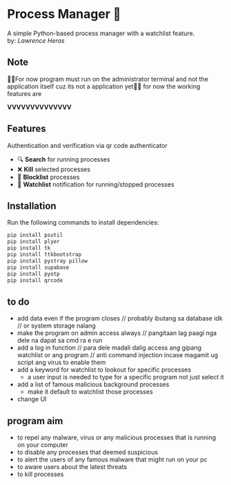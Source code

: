# Process Manager 🚀  
A simple Python-based process manager with a watchlist feature.  
by: *Lawrence Heras*

## Note
🤷‍♂️For now program must run on the administrator terminal and not the application itself cuz its not a application yet🤷‍♂️
for now the working features are

****VVVVVVVVVVVVVV****
## Features  
Authentication and verification via qr code authenticator
- 🔍 **Search** for running processes  
- ❌ **Kill** selected processes  
- 🚫 **Blocklist** processes  
- 👀 **Watchlist** notification for running/stopped processes  

## Installation  
Run the following commands to install dependencies:  

```sh
pip install psutil  
pip install plyer  
pip install tk  
pip install ttkbootstrap  
pip install pystray pillow  
pip install supabase  
pip install pyotp  
pip install qrcode
```
## to do

- add data even if the program closes
	// probably ibutang sa database idk
	// or system storage nalang
- make the program on admin access always
	// pangitaan lag paagi nga dele na dapat sa cmd ra e run
- add a log in function
	// para dele madali dalig access ang gipang watchlist or ang program
	// anti command injection incase magamit ug script ang virus to enable them
- add a keyword for watchlist to lookout for specific processes
	- a user input is needed to type for a specific program not just select it
- add a list of famous malicious background processes 
	- make it default to watchlist those processes
- change UI



## program aim


* to repel any malware, virus or any malicious processes that is running on your computer
* to disable any processes that deemed suspicious
* to alert the users of any famous malware that might run on your pc
* to aware users about the latest threats
* to kill processes 

